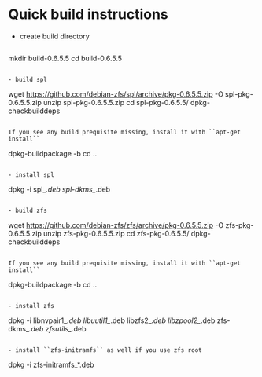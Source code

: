 # Quick build instructions

- create build directory

  ```
mkdir build-0.6.5.5
cd build-0.6.5.5
  ```

- build spl

  ```
wget https://github.com/debian-zfs/spl/archive/pkg-0.6.5.5.zip -O spl-pkg-0.6.5.5.zip
unzip spl-pkg-0.6.5.5.zip
cd spl-pkg-0.6.5.5/
dpkg-checkbuilddeps
  ```

  If you see any build prequisite missing, install it with ``apt-get install``

  ```
dpkg-buildpackage -b
cd ..
  ```

- install spl

  ```
dpkg -i spl_*.deb spl-dkms_*.deb
  ```

- build zfs

  ```
wget https://github.com/debian-zfs/zfs/archive/pkg-0.6.5.5.zip -O zfs-pkg-0.6.5.5.zip
unzip zfs-pkg-0.6.5.5.zip
cd zfs-pkg-0.6.5.5/
dpkg-checkbuilddeps
  ```

  If you see any build prequisite missing, install it with ``apt-get install``

  ```
dpkg-buildpackage -b
cd ..
  ```

- install zfs

  ```
dpkg -i libnvpair1_*.deb libuutil1_*.deb libzfs2_*.deb libzpool2_*.deb zfs-dkms_*.deb zfsutils_*.deb
  ```

- install ``zfs-initramfs`` as well if you use zfs root

  ```
dpkg -i zfs-initramfs_*.deb
  ```

